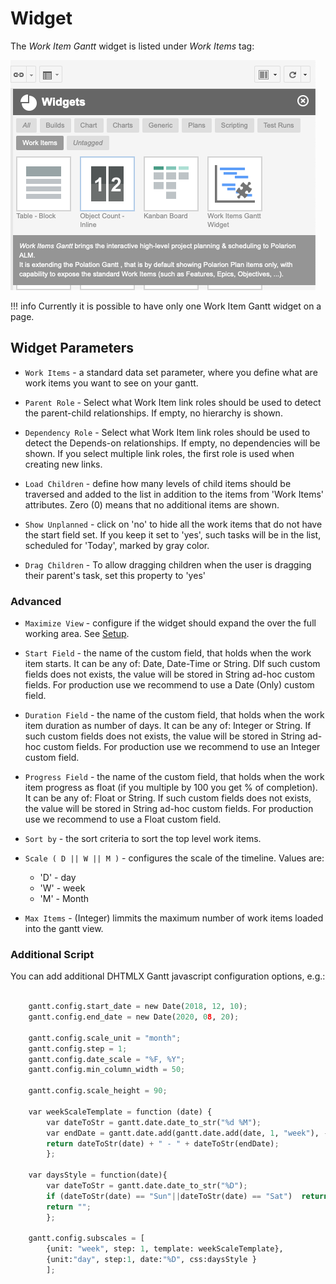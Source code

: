 # Widget

The *Work Item Gantt* widget is listed under  *Work Items* tag:

![Gantt](img/gantt-widget-add.png)

!!! info
	Currently it is possible to have only one Work Item Gantt widget on a page.

## Widget Parameters 



* `Work Items` - a standard data set parameter, where you define what are work items you want to see on your gantt.

* `Parent Role` - Select what Work Item link roles should be used to detect the parent-child relationships. If empty, no hierarchy is shown.

* `Dependency Role` - Select what Work Item link roles should be used to detect the Depends-on relationships. If empty, no dependencies will be shown. If you select multiple link roles, the first role is used when creating new links.

* `Load Children` - define how many levels of child items should be traversed and added to the list in addition to the items from 'Work Items' attributes. Zero (0) means that no additional items are shown.

* `Show Unplanned` - click on 'no' to hide all the work items that do not have the start field set. If you keep it set to 'yes', such tasks will be in the list, scheduled for 'Today', marked by gray color. 

* `Drag Children` - To allow dragging children when the user is dragging their parent's task, set this property to 'yes'


### Advanced

* `Maximize View` -  configure if the widget should expand the over the full working area. See [Setup](../setup/).

* `Start Field` -  the name of the custom field, that holds when the work item starts. It can be any of: Date, Date-Time or String. DIf such custom fields does not exists, the value will be stored in String ad-hoc custom fields. For production use we recommend to use a Date (Only) custom field.

* `Duration Field` -  the name of the custom field, that holds when the work item duration as number of days. It can be any of: Integer or String.  If such custom fields does not exists, the value will be stored in String ad-hoc custom fields. For production use we recommend to use an Integer custom field.

* `Progress Field` - the name of the custom field, that holds when the work item progress as float (if you multiple by 100 you get % of completion). It can be any of: Float or String.  If such custom fields does not exists, the value will be stored in String ad-hoc custom fields. For production use we recommend to use a Float custom field.

* `Sort by` -  the sort criteria to sort the top level work items.

* `Scale ( D || W || M )` -  configures the scale of the timeline.   Values are: 
    + 'D' - day
    + 'W' - week
    + 'M' - Month

* `Max Items` -  (Integer) limmits the maximum number of work items loaded into the gantt view.

### Additional Script

You can add additional DHTMLX Gantt javascript configuration options, e.g.:

``` python

    gantt.config.start_date = new Date(2018, 12, 10);
    gantt.config.end_date = new Date(2020, 08, 20);

    gantt.config.scale_unit = "month";
    gantt.config.step = 1;
    gantt.config.date_scale = "%F, %Y";
    gantt.config.min_column_width = 50;

    gantt.config.scale_height = 90;

    var weekScaleTemplate = function (date) {
        var dateToStr = gantt.date.date_to_str("%d %M");
        var endDate = gantt.date.add(gantt.date.add(date, 1, "week"), -1, "day");
        return dateToStr(date) + " - " + dateToStr(endDate);
        };

    var daysStyle = function(date){
        var dateToStr = gantt.date.date_to_str("%D");
        if (dateToStr(date) == "Sun"||dateToStr(date) == "Sat")  return "weekend";
        return "";
        };

    gantt.config.subscales = [
        {unit: "week", step: 1, template: weekScaleTemplate},
        {unit:"day", step:1, date:"%D", css:daysStyle }
        ];
```

